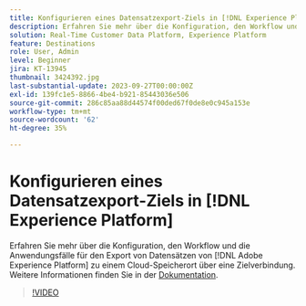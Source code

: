 ```yaml
---
title: Konfigurieren eines Datensatzexport-Ziels in [!DNL Experience Platform]
description: Erfahren Sie mehr über die Konfiguration, den Workflow und Anwendungsfälle für den Export von Datensätzen aus  [!DNL Adobe Experience Platform]  zu einem Cloud-Speicherort mithilfe einer Zielverbindung.
solution: Real-Time Customer Data Platform, Experience Platform
feature: Destinations
role: User, Admin
level: Beginner
jira: KT-13945
thumbnail: 3424392.jpg
last-substantial-update: 2023-09-27T00:00:00Z
exl-id: 139fc1e5-8866-4be4-b921-85443036e506
source-git-commit: 286c85aa88d44574f00ded67f0de8e0c945a153e
workflow-type: tm+mt
source-wordcount: '62'
ht-degree: 35%

---
```


# Konfigurieren eines Datensatzexport-Ziels in [!DNL Experience Platform]

Erfahren Sie mehr über die Konfiguration, den Workflow und die Anwendungsfälle für den Export von Datensätzen von [!DNL Adobe Experience Platform] zu einem Cloud-Speicherort über eine Zielverbindung. Weitere Informationen finden Sie in der [Dokumentation](https://experienceleague.adobe.com/docs/experience-platform/destinations/ui/activate/export-datasets.html?lang=de).

>[!VIDEO](https://video.tv.adobe.com/v/3424392/?learn=on&enablevpops)
